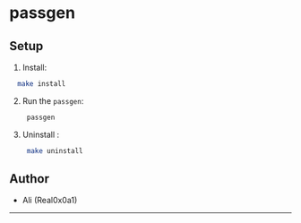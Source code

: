 #  passgen

## Setup

1. Install:
   
  ```bash
    make install
  ```
2. Run the `passgen`:
   ```bash
    passgen
   ```
3. Uninstall :
   ```bash
    make uninstall
   ```

## Author

- Ali (Real0x0a1)

---
